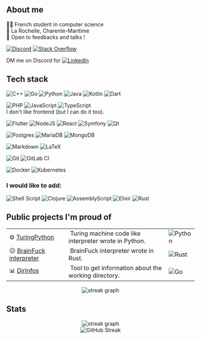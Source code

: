 ##  About me

🧑‍🎓 French student in computer science <br />
📍 La Rochelle, Charente-Maritime <br />
📩 Open to feedbacks and talks !<br />

[![Discord](https://img.shields.io/badge/Discord-%237289DA.svg?style=for-the-badge&logo=discord&logoColor=white)](https://discord.com/users/222759699626328064) [![Stack Overflow](https://img.shields.io/badge/-Stackoverflow-FE7A16?style=for-the-badge&logo=stack-overflow&logoColor=white)](https://stackoverflow.com/users/11555878/artemis)

DM me on Discord for [![LinkedIn](https://img.shields.io/badge/linkedin-%230077B5.svg?style=for-the-badge&logo=linkedin&logoColor=white)](https://discord.com/users/222759699626328064)

## Tech stack

![C++](https://img.shields.io/badge/-C++-%2300599C.svg?style=for-the-badge&logo=c%2B%2B&logoColor=white) ![Go](https://img.shields.io/badge/go-%2300ADD8.svg?style=for-the-badge&logo=go&logoColor=white) ![Python](https://img.shields.io/badge/python-3670A0?style=for-the-badge&logo=python&logoColor=ffdd54) ![Java](https://img.shields.io/badge/java-%23ED8B00.svg?style=for-the-badge&logo=openjdk&logoColor=white) ![Kotlin](https://img.shields.io/badge/kotlin-%237F52FF.svg?style=for-the-badge&logo=kotlin&logoColor=white) ![Dart](https://img.shields.io/badge/dart-%230175C2.svg?style=for-the-badge&logo=dart&logoColor=white)

![PHP](https://img.shields.io/badge/php-%23777BB4.svg?style=for-the-badge&logo=php&logoColor=white) ![JavaScript](https://img.shields.io/badge/javascript-%23323330.svg?style=for-the-badge&logo=javascript&logoColor=%23F7DF1E) ![TypeScript](https://img.shields.io/badge/typescript-%23007ACC.svg?style=for-the-badge&logo=typescript&logoColor=white) <br />
I don't like frontend (but I can do it too).

![Flutter](https://img.shields.io/badge/Flutter-%2302569B.svg?style=for-the-badge&logo=Flutter&logoColor=white) ![NodeJS](https://img.shields.io/badge/node.js-6DA55F?style=for-the-badge&logo=node.js&logoColor=white) ![React](https://img.shields.io/badge/react-%2320232a.svg?style=for-the-badge&logo=react&logoColor=%2361DAFB) ![Symfony](https://img.shields.io/badge/symfony-%23000000.svg?style=for-the-badge&logo=symfony&logoColor=white) ![Qt](https://img.shields.io/badge/Qt-%23217346.svg?style=for-the-badge&logo=Qt&logoColor=white) 

![Postgres](https://img.shields.io/badge/postgres-%23316192.svg?style=for-the-badge&logo=postgresql&logoColor=white) ![MariaDB](https://img.shields.io/badge/MariaDB-003545?style=for-the-badge&logo=mariadb&logoColor=white) ![MongoDB](https://img.shields.io/badge/MongoDB-%234ea94b.svg?style=for-the-badge&logo=mongodb&logoColor=white)

![Markdown](https://img.shields.io/badge/markdown-%23000000.svg?style=for-the-badge&logo=markdown&logoColor=white) ![LaTeX](https://img.shields.io/badge/latex-%23008080.svg?style=for-the-badge&logo=latex&logoColor=white)

![Git](https://img.shields.io/badge/git-%23F05033.svg?style=for-the-badge&logo=git&logoColor=white) ![GitLab CI](https://img.shields.io/badge/gitlab%20ci-%23181717.svg?style=for-the-badge&logo=gitlab&logoColor=white)

![Docker](https://img.shields.io/badge/docker-%230db7ed.svg?style=for-the-badge&logo=docker&logoColor=white) ![Kubernetes](https://img.shields.io/badge/kubernetes-%23326ce5.svg?style=for-the-badge&logo=kubernetes&logoColor=white)

### I would like to add:

![Shell Script](https://img.shields.io/badge/shell_script-%23121011.svg?style=for-the-badge&logo=gnu-bash&logoColor=white) ![Clojure](https://img.shields.io/badge/Clojure-%23Clojure.svg?style=for-the-badge&logo=Clojure&logoColor=Clojure) ![AssemblyScript](https://img.shields.io/badge/assembly%20script-%23000000.svg?style=for-the-badge&logo=assemblyscript&logoColor=white) ![Elixir](https://img.shields.io/badge/elixir-%234B275F.svg?style=for-the-badge&logo=elixir&logoColor=white) ![Rust](https://img.shields.io/badge/rust-%23000000.svg?style=for-the-badge&logo=rust&logoColor=white)

## Public projects I'm proud of

<table>
  <tbody>
    <tr>
      <td>⚙️ <a href="https://github.com/Lukaribou/TuringPython">TuringPython</a></td>
      <td>&nbsp;Turing machine code like interpreter wrote in Python.</td>
      <td><img src="https://img.shields.io/badge/python-3670A0?style=for-the-badge&logo=python&logoColor=ffdd54" alt="Python" /></td>
    </tr>
    <tr>
      <td>😖 <a href="https://github.com/Lukaribou/BrainfuckInterpreter">BrainFuck interpreter</a></td>
      <td>&nbsp;BrainFuck interpreter wrote in Rust.</td>
      <td><img src="https://img.shields.io/badge/rust-%23000000.svg?style=for-the-badge&logo=rust&logoColor=white" alt="Rust" /></td>
    </tr>
    <tr>
      <td>📊 <a href="https://github.com/Lukaribou/DirInfos">DirInfos</a></td>
      <td>&nbsp;Tool to get information about the working directory.</td>
      <td><img src="https://img.shields.io/badge/go-%2300ADD8.svg?style=for-the-badge&logo=go&logoColor=white" alt="Go" /></td>
    </tr>
  </tbody>
</table>

<div align="center">
  <img src="https://github-readme-stats.vercel.app/api/top-langs/?username=Lukaribou&theme=dark&hide_border=true&include_all_commits=true&count_private=true&layout=compact" alt="streak graph" />
</div>

## Stats

<div align="center">
  <img src="https://github-readme-stats.vercel.app/api?username=Lukaribou&show_icons=true&theme=dark&hide=stars,contribs&hide_rank=true&include_all_commits=true&hide_border=true" alt="streak graph" />
  <br />
  <img src="https://github-readme-streak-stats.herokuapp.com?user=Lukaribou&theme=dark&hide_border=true&card_width=200&hide_current_streak=true&hide_longest_streak=true" alt="GitHub Streak" />
</div>

